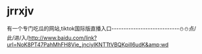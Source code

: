 # jrrxjv
有一个专门吃瓜的网站,tiktok国际版直播入口----------------------------⛄⛄点/此/进/入/http://www.baidu.com/link?url=NoK8PT47PahMhFH8Vie_jnciyIKNTTtVBQKpill6udK&amp;wd
